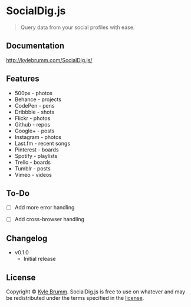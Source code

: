 # SocialDig.js

> Query data from your social profiles with ease.


## Documentation

http://kylebrumm.com/SocialDig.js/


## Features

- 500px - photos
- Behance - projects
- CodePen - pens
- Dribbble - shots
- Flickr - photos
- Github - repos
- Google+ - posts
- Instagram - photos
- Last.fm - recent songs
- Pinterest - boards
- Spotify - playlists
- Trello - boards
- Tumblr - posts
- Vimeo - videos


## To-Do

- [ ] Add more error handling
- [ ] Add cross-browser handling


## Changelog

- v0.1.0
    - Initial release


## License

Copyright © [Kyle Brumm](http://kylebrumm.com). SocialDig.js is free to use on whatever and may be redistributed under the terms specified in the [license](LICENSE.md).

